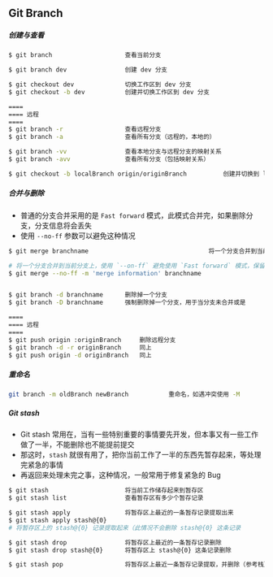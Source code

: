 ## Git Branch

##### 创建与查看

```bash
$ git branch                    查看当前分支

$ git branch dev                创建 dev 分支 

$ git checkout dev              切换工作区到 dev 分支
$ git checkout -b dev           创建并切换工作区到 dev 分支 

====
==== 远程
====
$ git branch -r                 查看远程分支
$ git branch -a                 查看所有分支（远程的，本地的）

$ git branch -vv                查看本地分支与远程分支的映射关系
$ git branch -avv               查看所有分支（包括映射关系）

$ git checkout -b localBranch origin/originBranch          创建并切换到 localBranch 并与远程联系
```

##### 合并与删除

* 普通的分支合并采用的是 `Fast forward` 模式，此模式合并完，如果删除分支，分支信息将会丢失
* 使用 `--no-ff` 参数可以避免这种情况

```bash
$ git merge branchname                                 将一个分支合并到当前分支上

# 将一个分支合并到当前分支上，使用 `--on-ff` 避免使用 `Fast forward` 模式，保留了分支原来的提交记录
$ git merge --no-ff -m 'merge information' branchname  


$ git branch -d branchname      删除掉一个分支
$ git branch -D branchname      强制删除掉一个分支，用于当分支未合并或是

====
==== 远程
====
$ git push origin :originBranch     删除远程分支 
$ git branch -d -r originBranch     同上
$ git push origin -d originBranch   同上
```


##### 重命名
```bash
git branch -m oldBranch newBranch           重命名，如遇冲突使用 -M
```


##### Git stash

* Git stash 常用在，当有一些特别重要的事情要先开发，但本事又有一些工作做了一半，不能删除也不能提前提交
* 那这时，`stash` 就很有用了，把你当前工作了一半的东西先暂存起来，等处理完紧急的事情
* 再返回来处理未完之事，这种情况，一般常用于修复紧急的 Bug
```bash
$ git stash                     将当前工作储存起来到暂存区
$ git stash list                查看暂存区有多少个暂存记录

$ git stash apply               将暂存区上最近的一条暂存记录提取出来
$ git stash apply stash@{0}     
# 将暂存区上的 stash@{0} 记录提取起来（此情况不会删除 stash@{0} 这条记录

$ git stash drop                将暂存区上最近的一条暂存记录删除
$ git stash drop stash@{0}      将暂存区上 stash@{0} 这条记录删除

$ git stash pop                 将暂存区上最近一条暂存记录提取，并删除（参考栈）
```
